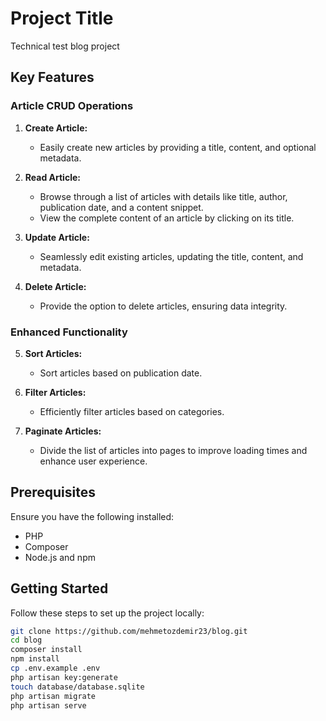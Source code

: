 # Project Title

Technical test blog project

## Key Features

### Article CRUD Operations

1. **Create Article:**
   - Easily create new articles by providing a title, content, and optional metadata.
   
2. **Read Article:**
   - Browse through a list of articles with details like title, author, publication date, and a content snippet.
   - View the complete content of an article by clicking on its title.

3. **Update Article:**
   - Seamlessly edit existing articles, updating the title, content, and metadata.

4. **Delete Article:**
   - Provide the option to delete articles, ensuring data integrity.

### Enhanced Functionality

5. **Sort Articles:**
   - Sort articles based on publication date.

6. **Filter Articles:**
   - Efficiently filter articles based on categories.

7. **Paginate Articles:**
   - Divide the list of articles into pages to improve loading times and enhance user experience.

## Prerequisites

Ensure you have the following installed:

- PHP
- Composer
- Node.js and npm

## Getting Started
Follow these steps to set up the project locally:

```bash
git clone https://github.com/mehmetozdemir23/blog.git
cd blog
composer install
npm install
cp .env.example .env
php artisan key:generate
touch database/database.sqlite
php artisan migrate
php artisan serve
